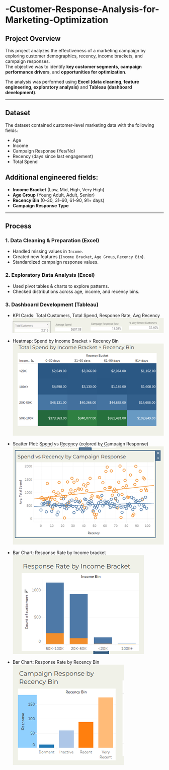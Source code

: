 # -Customer-Response-Analysis-for-Marketing-Optimization

## Project Overview  
This project analyzes the effectiveness of a marketing campaign by exploring customer demographics, recency, income brackets, and campaign responses.  
The objective was to identify **key customer segments**, **campaign performance drivers**, and **opportunities for optimization**.  

The analysis was performed using **Excel (data cleaning, feature engineering, exploratory analysis)** and **Tableau (dashboard development)**.  

---

## Dataset  
The dataset contained customer-level marketing data with the following fields:  
- Age  
- Income  
- Campaign Response (Yes/No)  
- Recency (days since last engagement)  
- Total Spend  

## Additional engineered fields:  
- **Income Bracket** (Low, Mid, High, Very High)  
- **Age Group** (Young Adult, Adult, Senior)  
- **Recency Bin** (0–30, 31–60, 61–90, 91+ days)  
- **Campaign Response Type**  

---

## Process  
### 1. **Data Cleaning & Preparation (Excel)**  
- Handled missing values in `Income`.  
- Created new features (`Income Bracket`, `Age Group`, `Recency Bin`).  
- Standardized campaign response values.  

### 2. **Exploratory Data Analysis (Excel)**  
- Used pivot tables & charts to explore patterns.  
- Checked distributions across age, income, and recency bins.  

### 3. **Dashboard Development (Tableau)**  
-  KPI Cards: Total Customers, Total Spend, Response Rate, Avg Recency 
![kpi cards](images/Capture.PNG)


-  Heatmap: Spend by Income Bracket × Recency Bin  
![heatmap spend by income](images/spendvsincome.PNG)
-  Scatter Plot: Spend vs Recency (colored by Campaign Response) 
![scatter plot spend vs recency](images/spendbyrecency.PNG)
- Bar Chart: Response Rate by Income bracket
![bar chart response by income bracket](images/responseratebyincome.PNG)

- Bar Chart: Response Rate by Recency Bin
![bar chart response by recency bin](images/recencybin.PNG)

<!-- ## 📈 Key Insights  
1. **High-income & recent customers contribute the most spend** → campaigns targeting this group are most profitable.  
2. **Response rates decline sharply with higher recency** → engagement drops the longer customers stay inactive.  
3. **Middle-income segments show moderate spend but weaker response rates** → require tailored retention efforts.  
4. **Responders cluster at lower recency & higher spend** → outreach timing is critical for campaign success.  
5. **Non-responders dominate long-recency bins** → these customers represent churn risk.  

---

## 🛠️ Tools Used  
- **Excel** → Data cleaning, transformation, feature engineering, initial EDA  
- **Tableau** → Dashboard design and visualization  

---

## 📊 Dashboard  
🔗 [View the Interactive Tableau Dashboard](#) *(Insert your Tableau Public link here)*  

---

## 🚀 Recommendations  
- Prioritize **recent, high-income customers** in campaign targeting.  
- Use **recency-based segmentation** to optimize outreach timing.  
- Develop **reactivation campaigns** for medium-income, long-recency customers.  
- Implement **loyalty rewards & automated reminders** to reduce inactivity.  

---

✍️ *Author: Peris Ndanu*  
📅 *Completed: August 2025*   -->
